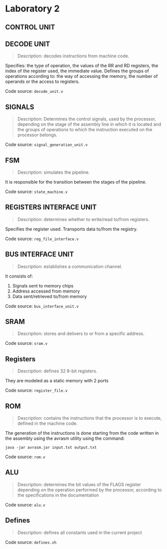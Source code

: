 # Laboratory 2

## CONTROL UNIT

## DECODE UNIT

> Description: decodes instructions from machine code.

Specifies: the type of operation, the values ​​of the RR and RD registers,
the index of the register used, the immediate value.
Defines the groups of operations according to: the way of accessing the memory,
the number of operands or the access to registers.

Code source: `decode_unit.v`

## SIGNALS

> Description: Determines the control signals, used by the processor,
> depending on the stage of the assembly line in which it is located and
> the groups of operations to which the instruction executed on the processor
> belongs.

Code source: `signal_generation_unit.v`

## FSM

> Description: simulates the pipeline.

It is responsible for the transition between the stages of the pipeline.

Code source: `state_machine.v`

## REGISTERS INTERFACE UNIT
> Description: determines whether to write/read to/from registers.

Specifies the register used.
Transports data to/from the registry.

Code source: `reg_file_interface.v`

## BUS INTERFACE UNIT

> Description: establishes a communication channel.

It consists of:

1. Signals sent to memory chips
2. Address accessed from memory
3. Data sent/retrieved to/from memory

Code source: `bus_interface_unit.v`

## SRAM

> Description: stores and delivers to or from a specific address.

Code source: `sram.v`

## Registers

> Description: defines 32 8-bit registers.

They are modeled as a static memory with 2 ports

Code source: `register_file.v`

## ROM

> Description: contains the instructions that the processor is to execute,
> defined in the machine code.

The generation of the instructions is done starting from the code written in
the assembly using the avrasm utility using the command:

```shell
java -jar avrasm.jar input.txt output.txt
```

Code source: `rom.v`

## ALU

> Description: determines the bit values ​​of the FLAGS register depending on
> the operation performed by the processor, according to the specifications in
> the documentation

Code source: `alu.v`

## Defines

> Description: defines all constants used in the current project

Code source: `defines.vh`
